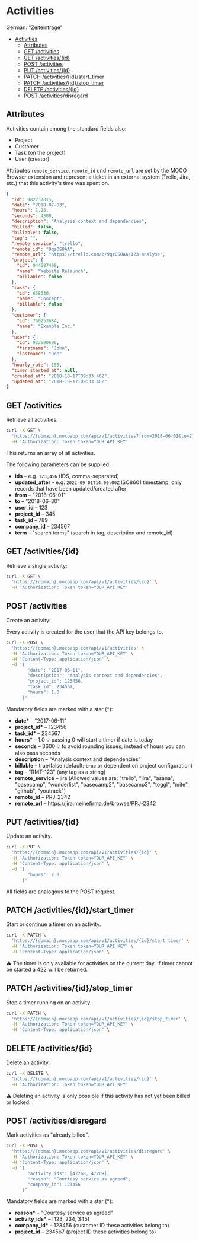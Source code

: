 # Activities

German: "Zeiteinträge"

<!-- TOC -->

- [Activities](#activities)
  - [Attributes](#attributes)
  - [GET /activities](#get-activities)
  - [GET /activities/{id}](#get-activitiesid)
  - [POST /activities](#post-activities)
  - [PUT /activities/{id}](#put-activitiesid)
  - [PATCH /activities/{id}/start_timer](#patch-activitiesidstart_timer)
  - [PATCH /activities/{id}/stop_timer](#patch-activitiesidstop_timer)
  - [DELETE /activities/{id}](#delete-activitiesid)
  - [POST /activities/disregard](#post-activitiesdisregard)

<!-- /TOC -->

## Attributes

Activities contain among the standard fields also:

- Project
- Customer
- Task (on the project)
- User (creator)

Attributes `remote_service`, `remote_id` und `remote_url` are set by the MOCO Browser extension and represent a ticket in an external system (Trello, Jira, etc.) that this activity's time was spent on.

```json
{
  "id": 982237015,
  "date": "2018-07-03",
  "hours": 1.25,
  "seconds": 4500,
  "description": "Analysis context and dependencies",
  "billed": false,
  "billable": false,
  "tag": "",
  "remote_service": "trello",
  "remote_id": "9qzOS8AA",
  "remote_url": "https://trello.com/c/9qzOS8AA/123-analyse",
  "project": {
    "id": 944587499,
    "name": "Website Relaunch",
    "billable": false
  },
  "task": {
    "id": 658636,
    "name": "Concept",
    "billable": false
  },
  "customer": {
    "id": 760253684,
    "name": "Example Inc."
  },
  "user": {
    "id": 933590696,
    "firstname": "John",
    "lastname": "Doe"
  },
  "hourly_rate": 150,
  "timer_started_at": null,
  "created_at": "2018-10-17T09:33:46Z",
  "updated_at": "2018-10-17T09:33:46Z"
}
```

## GET /activities

Retrieve all activities:

```bash
curl -X GET \
  'https://{domain}.mocoapp.com/api/v1/activities?from=2018-06-01&to=2018-06-30&project_id=4242' \
  -H 'Authorization: Token token=YOUR_API_KEY'
```

This returns an array of all activities.

The following parameters can be supplied:

- **ids** – e.g. `123,456` (IDS, comma-separated)
- **updated_after** - e.g. `2022-09-01T14:00:00Z` ISO8601 timestamp, only records that have been updated/created after
- **from** – "2018-06-01"
- **to** – "2018-06-30"
- **user_id** – 123
- **project_id** – 345
- **task_id** – 789
- **company_id** – 234567
- **term** – "search terms" (search in tag, description and remote_id)

## GET /activities/{id}

Retrieve a single activity:

```bash
curl -X GET \
  'https://{domain}.mocoapp.com/api/v1/activities/{id}' \
  -H 'Authorization: Token token=YOUR_API_KEY'
```

## POST /activities

Create an activity:

Every activity is created for the user that the API key belongs to.

```bash
curl -X POST \
  'https://{domain}.mocoapp.com/api/v1/activities' \
  -H 'Authorization: Token token=YOUR_API_KEY' \
  -H 'Content-Type: application/json' \
  -d '{
        "date": "2017-06-11",
        "description": "Analysis context and dependencies",
        "project_id": 123456,
        "task_id": 234567,
        "hours": 1.0
      }'
```

Mandatory fields are marked with a star (\*):

- **date\*** – "2017-06-11"
- **project_id\*** – 123456
- **task_id\*** – 234567
- **hours\*** – 1.0 💡 passing 0 will start a timer if date is today
- **seconds** – 3600 💡 to avoid rounding issues, instead of hours you can also pass seconds
- **description** – "Analysis context and dependencies"
- **billable** – true/false (default: `true` or dependent on project configuration)
- **tag** – "RMT-123" (any tag as a string)
- **remote_service** – jira (Allowed values are: "trello", "jira", "asana", "basecamp", "wunderlist", "basecamp2", "basecamp3", "toggl", "mite", "github", "youtrack")
- **remote_id** – PRJ-2342
- **remote_url** – https://jira.meinefirma.de/browse/PRJ-2342

## PUT /activities/{id}

Update an activity.

```bash
curl -X PUT \
  'https://{domain}.mocoapp.com/api/v1/activities/{id}' \
  -H 'Authorization: Token token=YOUR_API_KEY' \
  -H 'Content-Type: application/json' \
  -d '{
        "hours": 2.0
      }'
```

All fields are analogous to the POST request.

## PATCH /activities/{id}/start_timer

Start or continue a timer on an activity.

```bash
curl -X PATCH \
  'https://{domain}.mocoapp.com/api/v1/activities/{id}/start_timer' \
  -H 'Authorization: Token token=YOUR_API_KEY' \
  -H 'Content-Type: application/json' \
```

⚠️ The timer is only available for activities on the current day. If timer cannot be started a 422 will be returned.

## PATCH /activities/{id}/stop_timer

Stop a timer running on an activity.

```bash
curl -X PATCH \
  'https://{domain}.mocoapp.com/api/v1/activities/{id}/stop_timer' \
  -H 'Authorization: Token token=YOUR_API_KEY' \
  -H 'Content-Type: application/json' \
```

## DELETE /activities/{id}

Delete an activity.

```bash
curl -X DELETE \
  'https://{domain}.mocoapp.com/api/v1/activities/{id}' \
  -H 'Authorization: Token token=YOUR_API_KEY'
```

⚠️ Deleting an activity is only possible if this activity has not yet been billed or locked.

## POST /activities/disregard

Mark activities as "already billed".

```bash
curl -X POST \
  'https://{domain}.mocoapp.com/api/v1/activities/disregard' \
  -H 'Authorization: Token token=YOUR_API_KEY' \
  -H 'Content-Type: application/json' \
  -d '{
        "activity_ids": [47268, 47269],
        "reason": "Courtesy service as agreed",
        "company_id": 123456
      }'
```

Mandatory fields are marked with a star (\*):

- **reason\*** – "Courtesy service as agreed"
- **activity_ids\*** – [123, 234, 345]
- **company_id\*** – 123456 (customer ID these activities belong to)
- **project_id** – 234567 (project ID these activities belong to)
